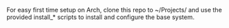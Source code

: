 For easy first time setup on Arch, clone this repo to ~/Projects/ and use the provided install_* scripts to install and configure the base system.
